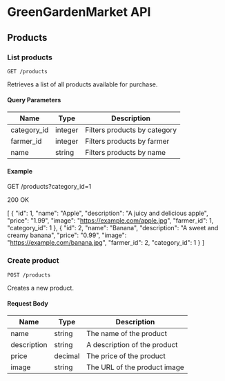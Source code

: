 # GreenGardenMarket API

## Products

### List products

`GET /products`

Retrieves a list of all products available for purchase.

#### Query Parameters

| Name | Type | Description |
|------|------|-------------|
| category_id | integer | Filters products by category |
| farmer_id | integer | Filters products by farmer |
| name | string | Filters products by name |

#### Example

GET /products?category_id=1

200 OK

[
{
"id": 1,
"name": "Apple",
"description": "A juicy and delicious apple",
"price": "1.99",
"image": "https://example.com/apple.jpg",
"farmer_id": 1,
"category_id": 1
},
{
"id": 2,
"name": "Banana",
"description": "A sweet and creamy banana",
"price": "0.99",
"image": "https://example.com/banana.jpg",
"farmer_id": 2,
"category_id": 1
}
]

### Create product

`POST /products`

Creates a new product.

#### Request Body

| Name | Type | Description |
|------|------|-------------|
| name | string | The name of the product |
| description | string | A description of the product |
| price | decimal | The price of the product |
| image | string | The URL of the product image |
